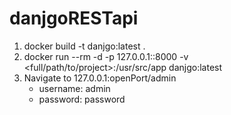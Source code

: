 # danjgoRESTapi

1. docker build -t danjgo:latest .
2. docker run --rm -d -p 127.0.0.1:<openPort>:8000 -v <full/path/to/project>:/usr/src/app danjgo:latest
3. Navigate to 127.0.0.1:openPort/admin
    - username: admin
    - password: password
